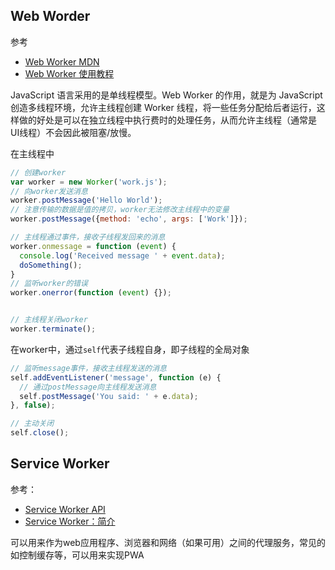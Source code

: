 
## Web Worder
参考
* [Web Worker MDN](https://developer.mozilla.org/zh-CN/docs/Web/API/Web_Workers_API)
* [Web Worker 使用教程](http://www.ruanyifeng.com/blog/2018/07/web-worker.html)

JavaScript 语言采用的是单线程模型。Web Worker 的作用，就是为 JavaScript 创造多线程环境，允许主线程创建 Worker 线程，将一些任务分配给后者运行，这样做的好处是可以在独立线程中执行费时的处理任务，从而允许主线程（通常是UI线程）不会因此被阻塞/放慢。

在主线程中
```js
// 创建worker
var worker = new Worker('work.js');
// 向worker发送消息
worker.postMessage('Hello World');
// 注意传输的数据是值的拷贝，worker无法修改主线程中的变量
worker.postMessage({method: 'echo', args: ['Work']});

// 主线程通过事件，接收子线程发回来的消息
worker.onmessage = function (event) {
  console.log('Received message ' + event.data);
  doSomething();
}
// 监听worker的错误
worker.onerror(function (event) {});


// 主线程关闭worker
worker.terminate();
```

在worker中，通过`self`代表子线程自身，即子线程的全局对象
```js
// 监听message事件，接收主线程发送的消息
self.addEventListener('message', function (e) {
  // 通过postMessage向主线程发送消息
  self.postMessage('You said: ' + e.data);
}, false);

// 主动关闭
self.close();
```

## Service Worker

参考：
* [Service Worker API](https://developer.mozilla.org/zh-CN/docs/Web/API/Service_Worker_API)
* [Service Worker：简介](https://developers.google.com/web/fundamentals/primers/service-workers/)

可以用来作为web应用程序、浏览器和网络（如果可用）之间的代理服务，常见的如控制缓存等，可以用来实现PWA

